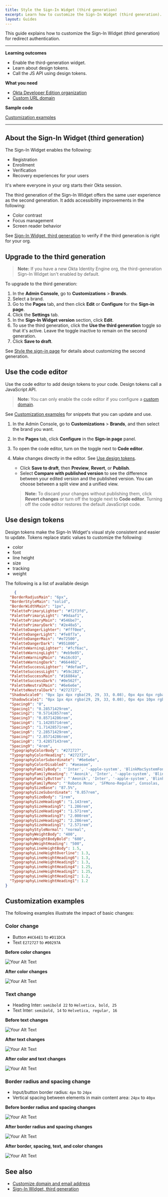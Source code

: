```yaml
---
title: Style the Sign-In Widget (third generation)
excerpt: Learn how to customize the Sign-In Widget (third generation).
layout: Guides
---
```


This guide explains how to customize the Sign-In Widget (third generation) for redirect authentication.

---

**Learning outcomes**

* Enable the third-generation widget.
* Learn about design tokens.
* Call the JS API using design tokens.

**What you need**

* [Okta Developer Edition organization](https://developer.okta.com/signup)
* [Custom URL domain](/docs/guides/custom-url-domain/main/)

**Sample code**

[Customization examples](#customization-examples)

---

## About the Sign-In Widget (third generation)

The Sign-In Widget enables the following:

* Registration
* Enrollment
* Verification
* Recovery experiences for your users

It's where everyone in your org starts their Okta session.

The third generation of the Sign-In Widget offers the same user experience as the second generation. It adds accessibility improvements in the following:

* Color contrast
* Focus management
* Screen reader behavior

See [Sign-In Widget, third generation](https://help.okta.com/okta_help.htm?type=oie&id=ext-compare-siw) to verify if the third generation is right for your org.

## Upgrade to the third generation

> **Note:** If you have a new Okta Identity Engine org, the third-generation Sign-In Widget isn't enabled by default.

To upgrade to the third generation:

1. In the **Admin Console**, go to **Customizations** > **Brands**.
1. Select a brand.
1. Go to the **Pages** tab, and then click **Edit** or **Configure** for the **Sign-in page**.
1. Click the **Settings** tab.
1. In the **Sign-In Widget version** section, click **Edit**.
1. To use the third generation, click the **Use the third generation** toggle so that it's active. Leave the toggle inactive to remain on the second generation.
1. Click **Save to draft**.

See [Style the sign-in page](/docs/guides/custom-widget/main/) for details about customizing the second generation.

## Use the code editor

Use the code editor to add design tokens to your code. Design tokens call a JavaScript API.

> **Note:** You can only enable the code editor if you configure a [custom domain](/docs/guides/custom-url-domain/).

See [Customization examples](#customization-examples) for snippets that you can update and use.

1. In the Admin Console, go to **Customizations** > **Brands**, and then select the brand you want.
2. In the **Pages** tab, click **Configure** in the **Sign-in page** panel.
3. To open the code editor, turn on the toggle next to **Code editor**.
4. Make changes directly in the editor. See [Use design tokens](#use-design-tokens).
   * Click **Save to draft**, then **Preview**, **Revert**, or **Publish**.
   * Select **Compare with published version** to see the difference between your edited version and the published version. You can choose between a split view and a unified view.

   > **Note:** To discard your changes without publishing them, click **Revert changes** or turn off the toggle next to **Code editor**. Turning off the code editor restores the default JavaScript code.

## Use design tokens

Design tokens make the Sign-In Widget's visual style consistent and easier to update. Tokens replace static values to customize the following:

* color
* font
* line height
* size
* tracking
* weight

The following is a list of available design

```json
    {
  "BorderRadiusMain": "6px",
  "BorderStyleMain": "solid",
  "BorderWidthMain": "1px",
  "PalettePrimaryLighter": "#f2f3fd",
  "PalettePrimaryLight": "#9daaf1",
  "PalettePrimaryMain": "#546be7",
  "PalettePrimaryDark": "#2e40a5",
  "PaletteDangerLighter": "#fff0ee",
  "PaletteDangerLight": "#fe8f7a",
  "PaletteDangerMain": "#e72500",
  "PaletteDangerDark": "#951800",
  "PaletteWarningLighter": "#fcf6ac",
  "PaletteWarningLight": "#eb9e05",
  "PaletteWarningMain": "#a16c03",
  "PaletteWarningDark": "#664402",
  "PaletteSuccessLighter": "#defae7",
  "PaletteSuccessLight": "#59c282",
  "PaletteSuccessMain": "#16884a",
  "PaletteSuccessDark": "#0e562f",
  "PaletteNeutralMain": "#6e6e6e",
  "PaletteNeutralDark": "#272727",
  "ShadowScale0": "0px 1px 4px rgba(29, 29, 33, 0.08), 0px 4px 6px rgba(29, 29, 33, 0.01), 0px 5px 15px rgba(29, 29, 33, 0.05)",
  "ShadowScale1": "0px 1px 4px rgba(29, 29, 33, 0.08), 0px 4px 10px rgba(29, 29, 33, 0.08), 0px 8px 30px rgba(29, 29, 33, 0.1)",
  "Spacing0": "0",
  "Spacing1": "0.28571429rem",
  "Spacing2": "0.57142857rem",
  "Spacing3": "0.85714286rem",
  "Spacing4": "1.14285714rem",
  "Spacing5": "1.71428571rem",
  "Spacing6": "2.28571429rem",
  "Spacing7": "2.85714286rem",
  "Spacing8": "3.42857143rem",
  "Spacing9": "4rem",
  "TypographyColorBody": "#272727",
  "TypographyColorHeading": "#272727",
  "TypographyColorSubordinate": "#6e6e6e",
  "TypographyColorDisabled": "#aeaeae",
  "TypographyFamilyBody": "'Inter', '-apple-system', 'BlinkMacSystemFont', 'Segoe UI', 'Roboto', 'Oxygen-Sans', 'Ubuntu', 'Cantarell', 'Helvetica Neue', sans-serif",
  "TypographyFamilyHeading": "'Aeonik', 'Inter', '-apple-system', 'BlinkMacSystemFont', 'Segoe UI', 'Roboto', 'Oxygen-Sans', 'Ubuntu', 'Cantarell', 'Helvetica Neue', sans-serif",
  "TypographyFamilyButton": "'Aeonik', 'Inter', '-apple-system', 'BlinkMacSystemFont', 'Segoe UI', 'Roboto', 'Oxygen-Sans', 'Ubuntu', 'Cantarell', 'Helvetica Neue', sans-serif",
  "TypographyFamilyMono": "'Roboto Mono', 'SFMono-Regular', Consolas, 'Liberation Mono', Menlo, Courier, monospace",
  "TypographySizeBase": "87.5%",
  "TypographySizeSubordinate": "0.857rem",
  "TypographySizeBody": "1rem",
  "TypographySizeHeading6": "1.143rem",
  "TypographySizeHeading5": "1.286rem",
  "TypographySizeHeading4": "1.571rem",
  "TypographySizeHeading3": "2.000rem",
  "TypographySizeHeading2": "2.286rem",
  "TypographySizeHeading1": "2.571rem",
  "TypographyStyleNormal": "normal",
  "TypographyWeightBody": "400",
  "TypographyWeightBodyBold": "600",
  "TypographyWeightHeading": "500",
  "TypographyLineHeightBody": 1.5,
  "TypographyLineHeightOverline": 1.3,
  "TypographyLineHeightHeading6": 1.3,
  "TypographyLineHeightHeading5": 1.3,
  "TypographyLineHeightHeading4": 1.25,
  "TypographyLineHeightHeading3": 1.25,
  "TypographyLineHeightHeading2": 1.2,
  "TypographyLineHeightHeading1": 1.2
}
```

## Customization examples

The following examples illustrate the impact of basic changes:

### Color change

* Button `#4C64E1` to `#D11DCA`
* Text `E272727` to `#00297A`

**Before color changes**

<div class="full">

![Your Alt Text](/img/siw-gen3/siw3-color-before.png)

</div>

**After color changes**

<div class="full">

![Your Alt Text](/img/siw-gen3/siw3-color-after.png)

</div>

### Text change

* Heading Inter: `semibold 22` to `Helvetica, bold, 25`
* Text Inter: `semibold, 14` to `Helvetica, regular, 16`

**Before text changes**

<div class="full">

![Your Alt Text](/img/siw-gen3/siw3-text-before.png)

</div>

**After text changes**

<div class="full">

![Your Alt Text](/img/siw-gen3/siw3-text-after.png)

</div>

**After color and text changes**

<div class="full">

![Your Alt Text](/img/siw-gen3/siw3-color-text-after.png)

</div>

### Border radius and spacing change

* Input/button border radius: `4px` to `24px`
* Vertical spacing between elements in main content area: `24px` to `40px`

**Before border radius and spacing changes**

<div class="full">

![Your Alt Text](/img/siw-gen3/siw3-border-space-before.png)

</div>

**After border radius and spacing changes**

<div class="full">

![Your Alt Text](/img/siw-gen3/siw3-border-space-after.png)

</div>

**After border, spacing, text, and color changes**

<div class="full">

![Your Alt Text](/img/siw-gen3/siw3-color-text-border-after.png)

</div>

## See also

- [Customize domain and email address](/docs/guides/custom-url-domain/main/)
- [Sign-In Widget, third generation](https://help.okta.com/okta_help.htm?type=oie&id=ext-compare-siw)
